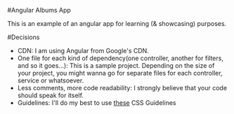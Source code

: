 #Angular Albums App

This is an example of an angular app for learning (& showcasing) purposes.

#Decisions
- CDN: I am using Angular from Google's CDN.
- One file for each kind of dependency(one controller, another for filters, and so it goes...): This is a sample project. Depending on the size of your project, you might wanna go for separate files for each controller, service or whatsoever.
- Less comments, more code readability: I strongly believe that your code should speak for itself.
- Guidelines: I'll do my best to use <a href="http://cssguidelin.es/">these</a> CSS Guidelines